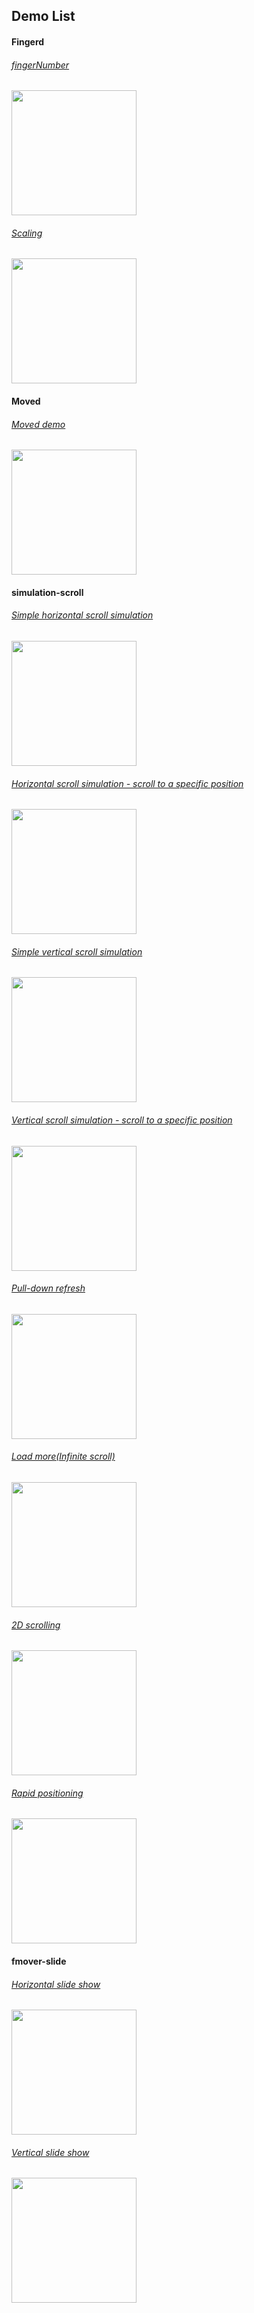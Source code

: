 ## Demo List

#### Fingerd

###### <a href="https://fmover.hcysun.me/example/demo/fingerd-number.html" target="_blank">fingerNumber</a>

<img src="../asset/qrcode/fingerd-number.png" width="200"/>

###### <a href="https://fmover.hcysun.me/example/demo/fingerd-scale-demo.html" target="_blank">Scaling</a>

<img src="../asset/qrcode/fingerd-scale-demo.png" width="200"/>

#### Moved

###### <a href="https://fmover.hcysun.me/example/demo/mover-demo.html" target="_blank">Moved demo</a>

<img src="../asset/qrcode/mover-demo.png" width="200"/>

#### simulation-scroll

###### <a href="https://fmover.hcysun.me/example/demo/simulation-x-demo.html" target="_blank">Simple horizontal scroll simulation</a>

<img src="../asset/qrcode/simulation-x-demo.png" width="200"/>

###### <a href="https://fmover.hcysun.me/example/demo/scroll-to-x.html" target="_blank">Horizontal scroll simulation - scroll to a specific position</a>

<img src="../asset/qrcode/scroll-to-x.png" width="200"/>

###### <a href="https://fmover.hcysun.me/example/demo/simulation-y-demo.html" target="_blank">Simple vertical scroll simulation</a>

<img src="../asset/qrcode/simulation-y-demo.png" width="200"/>

###### <a href="https://fmover.hcysun.me/example/demo/simulation-y-demo.html" target="_blank">Vertical scroll simulation - scroll to a specific position</a>

<img src="../asset/qrcode/scroll-to-y.png" width="200"/>

###### <a href="https://fmover.hcysun.me/example/demo/pull-down-demo.html" target="_blank">Pull-down refresh</a>

<img src="../asset/qrcode/pull-down-demo.png" width="200"/>

###### <a href="https://fmover.hcysun.me/example/demo/load-more-demo.html" target="_blank">Load more(Infinite scroll)</a>

<img src="../asset/qrcode/load-more-demo.png" width="200"/>

###### <a href="https://fmover.hcysun.me/example/demo/2d-scroll-demo.html" target="_blank">2D scrolling</a>

<img src="../asset/qrcode/2d-scroll-demo.png" width="200"/>

###### <a href="https://fmover.hcysun.me/example/demo/contacts.html" target="_blank">Rapid positioning</a>

<img src="../asset/qrcode/contacts.png" width="200"/>

#### fmover-slide

###### <a href="https://fmover.hcysun.me/example/demo/fmover-slide-x.html" target="_blank">Horizontal slide show</a>

<img src="../asset/qrcode/fmover-slide-x.png" width="200"/>

###### <a href="https://fmover.hcysun.me/example/demo/fmover-slide-y.html" target="_blank">Vertical slide show</a>

<img src="../asset/qrcode/fmover-slide-y.png" width="200"/>
